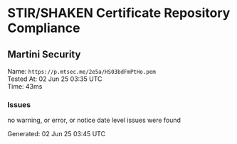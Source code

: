 # STIR/SHAKEN Certificate Repository Compliance

## Martini Security

Name: `https://p.mtsec.me/2e5a/HS03bdFmPtHo.pem`\
Tested At: 02 Jun 25 03:35 UTC\
Time: 43ms

### Issues

no warning, or error, or notice date level issues were found

Generated: 02 Jun 25 03:45 UTC